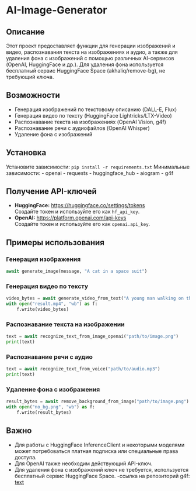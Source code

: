 # AI-Image-Generator

## Описание

Этот проект предоставляет функции для генерации изображений и видео, распознавания текста на изображениях и аудио, а также для удаления фона с изображений с помощью различных AI-сервисов (OpenAI, HuggingFace и др.). Для удаления фона используется бесплатный сервис HuggingFace Space (akhaliq/remove-bg), не требующий ключа.

## Возможности

- Генерация изображений по текстовому описанию (DALL-E, Flux)
- Генерация видео по тексту (HuggingFace Lightricks/LTX-Video)
- Распознавание текста на изображениях (OpenAI Vision, g4f)
- Распознавание речи с аудиофайлов (OpenAI Whisper)
- Удаление фона с изображений 

## Установка

Установите зависимости:
    ```
    pip install -r requirements.txt
    ```
    Минимальные зависимости:
    - openai
    - requests
    - huggingface_hub
    - aiogram
    - g4f

## Получение API-ключей

- **HuggingFace:** https://huggingface.co/settings/tokens  
  Создайте токен и используйте его как `hf_api_key`.
- **OpenAI:** https://platform.openai.com/api-keys  
  Создайте токен и используйте его как `openai.api_key`.


## Примеры использования

### Генерация изображения

```python
await generate_image(message, "A cat in a space suit")
```

### Генерация видео по тексту

```python
video_bytes = await generate_video_from_text("A young man walking on the street", hf_api_key="ВАШ_HF_API_KEY")
with open("result.mp4", "wb") as f:
    f.write(video_bytes)
```

### Распознавание текста на изображении

```python
text = await recognize_text_from_image_openai("path/to/image.png")
print(text)
```

### Распознавание речи с аудио

```python
text = await recognize_text_from_voice("path/to/audio.mp3")
print(text)
```

### Удаление фона с изображения

```python
result_bytes = await remove_background_from_image("path/to/image.png")
with open("no_bg.png", "wb") as f:
    f.write(result_bytes)
```

## Важно

- Для работы с HuggingFace InferenceClient и некоторыми моделями может потребоваться платная подписка или специальные права доступа.
- Для OpenAI также необходим действующий API-ключ.
- Для удаления фона с изображений ключ не требуется, используется бесплатный сервис HuggingFace Space.
-ссылка на репозиторий g4f: [text](https://github.com/xtekky/gpt4free)
